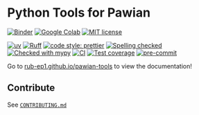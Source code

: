 # Python Tools for Pawian

[![Binder](https://static.mybinder.org/badge_logo.svg)](https://mybinder.org/v2/gh/RUB-EP1/pawian-tools/stable?filepath=docs/usage)
[![Google Colab](https://colab.research.google.com/assets/colab-badge.svg)](https://colab.research.google.com/github/RUB-EP1/pawian-tools/blob/main)
[![MIT license](https://img.shields.io/badge/License-MIT-yellow.svg)](https://opensource.org/licenses/MIT)

[![uv](https://img.shields.io/endpoint?url=https://raw.githubusercontent.com/astral-sh/uv/main/assets/badge/v0.json)](https://github.com/astral-sh/uv)
[![Ruff](https://img.shields.io/endpoint?url=https://raw.githubusercontent.com/charliermarsh/ruff/main/assets/badge/v2.json)](https://github.com/astral-sh/ruff)
[![code style: prettier](https://img.shields.io/badge/code_style-prettier-ff69b4.svg?style=flat-square)](https://github.com/prettier/prettier)
[![Spelling checked](https://img.shields.io/badge/cspell-checked-brightgreen.svg)](https://github.com/streetsidesoftware/cspell/tree/master/packages/cspell)
[![Checked with mypy](http://www.mypy-lang.org/static/mypy_badge.svg)](https://mypy.readthedocs.io)
[![CI](https://github.com/RUB-EP1/pawian-tools/actions/workflows/ci.yml/badge.svg)](https://github.com/RUB-EP1/pawian-tools/actions/workflows/ci.yml)
[![Test coverage](https://codecov.io/gh/RUB-EP1/pawian-tools/branch/main/graph/badge.svg)](https://codecov.io/gh/RUB-EP1/pawian-tools)
[![pre-commit](https://img.shields.io/badge/pre--commit-enabled-brightgreen)](https://github.com/pre-commit/pre-commit)

Go to [rub-ep1.github.io/pawian-tools](https://rub-ep1.github.io/pawian-tools) to view
the documentation!

## Contribute

See [`CONTRIBUTING.md`](./CONTRIBUTING.md)
